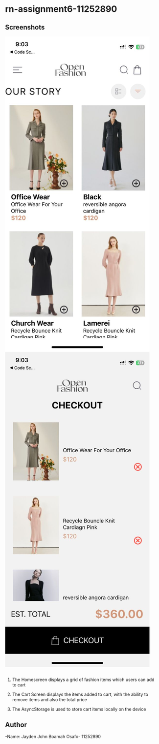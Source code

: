 # rn-assignment6-11252890

## Screenshots
![alt text](<Ecommerce-app/assets/WhatsApp Image 2024-07-03 at 21.00.12_e3d3fa98.jpg>)
![alt text](<Ecommerce-app/assets/WhatsApp Image 2024-07-03 at 21.00.13_a4af2b8d.jpg>)

## 
1. The Homescreen displays a grid of fashion items which users can add to cart

2. The Cart Screen displays the items added to cart, with the ability to remove items and also the total price

3. The AsyncStorage is used to store cart items locally on the device 

## Author
-Name: Jayden John Boamah Osafo- 11252890
